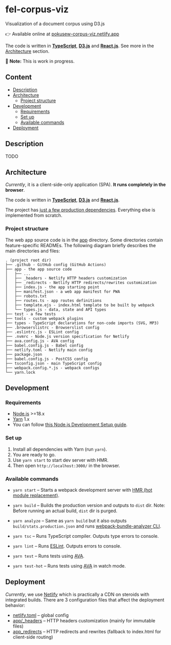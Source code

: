 # fel-corpus-viz

Visualization of a document corpus using D3.js

👉 Available online at [pokusew-corpus-viz.netlify.app](https://pokusew-corpus-viz.netlify.app/)

The code is written in **[TypeScript]**, **[D3.js]** and **[React.js]**.
See more in the [Architecture](#architecture) section.

🚧 **Note:** This is work in progress.


## Content

<!-- **Table of Contents**  *generated with [DocToc](https://github.com/thlorenz/doctoc)* -->
<!-- START doctoc generated TOC please keep comment here to allow auto update -->
<!-- DON'T EDIT THIS SECTION, INSTEAD RE-RUN doctoc TO UPDATE -->

- [Description](#description)
- [Architecture](#architecture)
	- [Project structure](#project-structure)
- [Development](#development)
	- [Requirements](#requirements)
	- [Set up](#set-up)
	- [Available commands](#available-commands)
- [Deployment](#deployment)

<!-- END doctoc generated TOC please keep comment here to allow auto update -->


## Description

TODO


## Architecture

_Currently_, it is a client-side-only application (SPA).
**It runs completely in the browser**.

The code is written in **[TypeScript]**, **[D3.js]** and **[React.js]**.

The project has [just a few production dependencies](./package.json#L31-L35).
Everything else is implemented from scratch.


### Project structure

The web app source code is in the [app](./app) directory.
Some directories contain feature-specific READMEs.
The following diagram briefly describes the main directories and files:

```text
. (project root dir)
├── .github - GitHub config (GitHub Actions)
├── app - the app source code
│   ├── ...
│   ├── _headers - Netlify HTTP headers customization
│   ├── _redirects - Netlify HTTP redirects/rewrites customization
│   ├── index.js - the app starting point
│   ├── manifest.json - a web app manifest for PWA
│   ├── robots.txt
│   ├── routes.ts - app routes definitions
│   ├── template.ejs - index.html template to be built by webpack 
│   └── types.js - data, state and API types
├── test - a few tests
├── tools - custom webpack plugins
├── types - TypeScript declarations for non-code imports (SVG, MP3)
├── .browserslistrc - Browserslist config
├── .eslintrc.js - ESLint config
├── .nvmrc - Node.js version specification for Netlify
├── ava.config.js - AVA config
├── babel.config.js - Babel config
├── netlify.toml - Netlify main config
├── package.json
├── babel.config.js - PostCSS config
├── tsconfig.json - main TypeScript config
├── webpack.config.*.js - webpack configs
└── yarn.lock
```


## Development


### Requirements

- [Node.js] >=18.x
- [Yarn][Yarn-v1] 1.x
- You can follow [this Node.js Development Setup guide](./NODEJS-SETUP.md).


### Set up

1. Install all dependencies with Yarn (run `yarn`).
2. You are ready to go.
3. Use `yarn start` to start dev server with HMR.
4. Then open `http://localhost:3000/` in the browser.


### Available commands

* `yarn start` – Starts a webpack development server with [HMR (hot module replacement)][webpack-hmr].

* `yarn build` – Builds the production version and outputs to `dist` dir. Note: Before running an actual
  build, `dist` dir is purged.

* `yarn analyze` – Same as `yarn build` but it also outputs `build/stats.production.json`
  and runs [webpack-bundle-analyzer CLI][webpack-bundle-analyzer-cli].

* `yarn tsc` – Runs TypeScript compiler. Outputs type errors to console.

* `yarn lint` – Runs [ESLint]. Outputs errors to console.

* `yarn test` – Runs tests using [AVA].

* `yarn test-hot` – Runs tests using [AVA] in watch mode.


## Deployment

_Currently_, we use [Netlify] which is practically a CDN on steroids with integrated
builds. There are 3 configuration files that affect the deployment behavior:

* [netlify.toml](./netlify.toml) – global config
* [app/_headers](./app/_headers) – HTTP headers customization (mainly for immutable files)
* [app_redirects](./app/_redirects) – HTTP redirects and rewrites (fallback to index.html for client-side
  routing)


<!-- links references -->

[pokusew/testbook-ocr]: https://github.com/pokusew/testbook-ocr

[D3.js]: https://d3js.org/

[React.js]: https://reactjs.org/

[react-intl]: https://formatjs.io/docs/react-intl/

[classnames]: https://github.com/JedWatson/classnames

[firebase-cloud-firestore]: https://firebase.google.com/docs/firestore

[PWA]: https://developer.mozilla.org/en-US/docs/Web/Progressive_web_apps

[History API]: https://developer.mozilla.org/en-US/docs/Web/API/History_API/Working_with_the_History_API

[Intl API]: https://developer.mozilla.org/en-US/docs/Web/JavaScript/Reference/Global_Objects/Intl

[AVA]: https://github.com/avajs/ava

[Netlify]: https://www.netlify.com/

[Node.js]: https://nodejs.org/en/

[Yarn-v1]: https://classic.yarnpkg.com/lang/en/

[webpack]: https://webpack.js.org/

[webpack-hmr]: https://webpack.js.org/guides/hot-module-replacement/

[webpack-bundle-analyzer-cli]: https://github.com/webpack-contrib/webpack-bundle-analyzer#usage-as-a-cli-utility

[Babel]: https://babeljs.io/

[Sass]: https://sass-lang.com/

[Autoprefixer]: https://github.com/postcss/autoprefixer

[Browserslist]: https://github.com/browserslist/browserslist

[TypeScript]: https://www.typescriptlang.org/

[ESLint]: https://eslint.org/

[mdn-progressive-enhancement]: https://developer.mozilla.org/en-US/docs/Glossary/Progressive_Enhancement

[mdn-sri]: https://developer.mozilla.org/en-US/docs/Web/Security/Subresource_Integrity

[web-dev-maskable-icons]: https://web.dev/maskable-icon/
